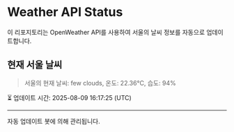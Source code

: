 
# Weather API Status

이 리포지토리는 OpenWeather API를 사용하여 서울의 날씨 정보를 자동으로 업데이트합니다.

## 현재 서울 날씨
> 서울의 현재 날씨: few clouds, 온도: 22.36°C, 습도: 94%

⏳ 업데이트 시간: 2025-08-09 16:17:25 (UTC)

---
자동 업데이트 봇에 의해 관리됩니다.
